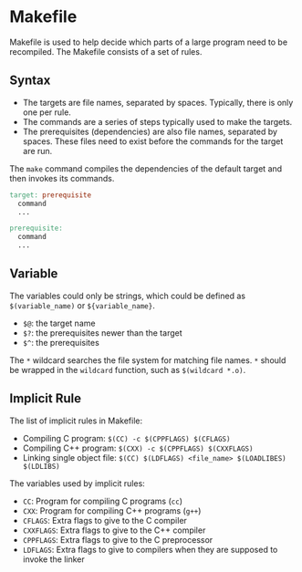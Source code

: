 # Makefile

Makefile is used to help decide which parts of a large program need to be recompiled. The Makefile consists of a set of rules.

## Syntax

- The targets are file names, separated by spaces. Typically, there is only one per rule.
- The commands are a series of steps typically used to make the targets.
- The prerequisites (dependencies) are also file names, separated by spaces. These files need to exist before the commands for the target are run.

The `make` command compiles the dependencies of the default target and then invokes its commands.

```makefile
target: prerequisite
  command
  ...

prerequisite:
  command
  ...
```

## Variable

The variables could only be strings, which could be defined as `$(variable_name)` or `${variable_name}`.

- `$@`: the target name
- `$?`: the prerequisites newer than the target
- `$^`: the prerequisites

The `*` wildcard searches the file system for matching file names. `*` should be wrapped in the `wildcard` function, such as `$(wildcard *.o)`.

## Implicit Rule

The list of implicit rules in Makefile:

- Compiling C program: `$(CC) -c $(CPPFLAGS) $(CFLAGS)`
- Compiling C++ program: `$(CXX) -c $(CPPFLAGS) $(CXXFLAGS)`
- Linking single object file: `$(CC) $(LDFLAGS) <file_name> $(LOADLIBES) $(LDLIBS)`

The variables used by implicit rules:

- `CC`: Program for compiling C programs (`cc`)
- `CXX`: Program for compiling C++ programs (`g++`)
- `CFLAGS`: Extra flags to give to the C compiler
- `CXXFLAGS`: Extra flags to give to the C++ compiler
- `CPPFLAGS`: Extra flags to give to the C preprocessor
- `LDFLAGS`: Extra flags to give to compilers when they are supposed to invoke the linker
